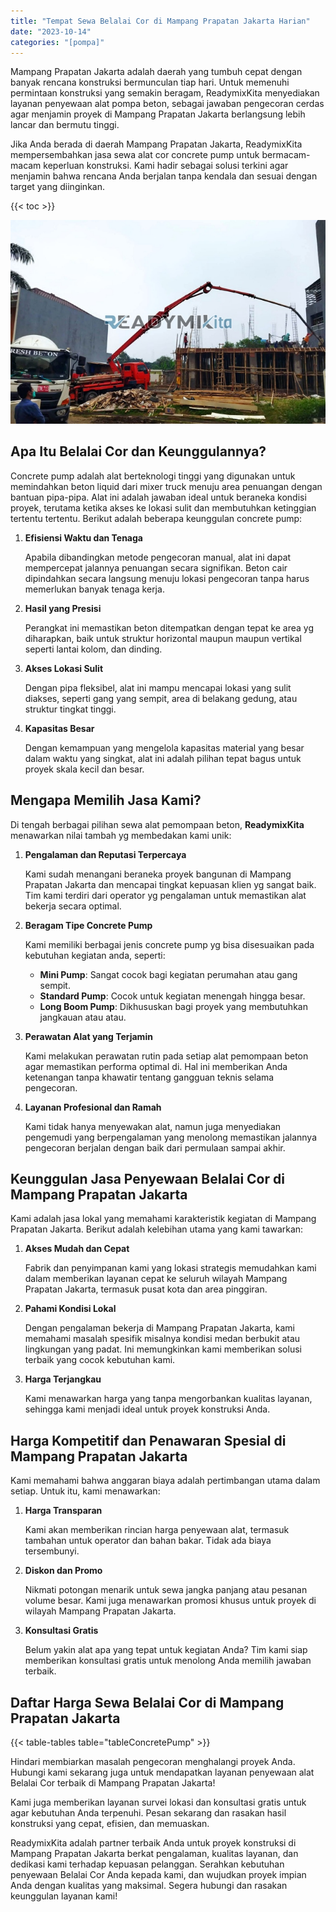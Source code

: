 ```yaml
---
title: "Tempat Sewa Belalai Cor di Mampang Prapatan Jakarta Harian"
date: "2023-10-14"
categories: "[pompa]"
---
```


Mampang Prapatan Jakarta adalah daerah yang tumbuh cepat dengan banyak rencana konstruksi bermunculan tiap hari. Untuk memenuhi permintaan konstruksi yang semakin beragam, ReadymixKita menyediakan layanan penyewaan alat pompa beton, sebagai jawaban pengecoran cerdas agar menjamin proyek di Mampang Prapatan Jakarta berlangsung lebih lancar dan bermutu tinggi.

Jika Anda berada di daerah Mampang Prapatan Jakarta, ReadymixKita mempersembahkan jasa sewa alat cor concrete pump untuk bermacam-macam keperluan konstruksi. Kami hadir sebagai solusi terkini agar menjamin bahwa rencana Anda berjalan tanpa kendala dan sesuai dengan target yang diinginkan.

{{< toc >}}

![Tempat Sewa Belalai Cor di Mampang Prapatan Jakarta Harian](/images/pompa/sewa-pompa-16.jpg)

## Apa Itu Belalai Cor dan Keunggulannya?

Concrete pump adalah alat berteknologi tinggi yang digunakan untuk memindahkan beton liquid dari mixer truck menuju area penuangan dengan bantuan pipa-pipa. Alat ini adalah jawaban ideal untuk beraneka kondisi proyek, terutama ketika akses ke lokasi sulit dan membutuhkan ketinggian tertentu tertentu. Berikut adalah beberapa keunggulan concrete pump:

1. **Efisiensi Waktu dan Tenaga**

   Apabila dibandingkan metode pengecoran manual, alat ini dapat mempercepat jalannya penuangan secara signifikan. Beton cair dipindahkan secara langsung menuju lokasi pengecoran tanpa harus memerlukan banyak tenaga kerja.

2. **Hasil yang Presisi**

   Perangkat ini memastikan beton ditempatkan dengan tepat ke area yg diharapkan, baik untuk struktur horizontal maupun maupun vertikal seperti lantai kolom, dan dinding.

3. **Akses Lokasi Sulit**

   Dengan pipa fleksibel, alat ini mampu mencapai lokasi yang sulit diakses, seperti gang yang sempit, area di belakang gedung, atau struktur tingkat tinggi.

4. **Kapasitas Besar**

   Dengan kemampuan yang mengelola kapasitas material yang besar dalam waktu yang singkat, alat ini adalah pilihan tepat bagus untuk proyek skala kecil dan besar.

## Mengapa Memilih Jasa Kami?

Di tengah berbagai pilihan sewa alat pemompaan beton, **ReadymixKita** menawarkan nilai tambah yg membedakan kami unik:

1. **Pengalaman dan Reputasi Terpercaya**

   Kami sudah menangani beraneka proyek bangunan di Mampang Prapatan Jakarta dan mencapai tingkat kepuasan klien yg sangat baik. Tim kami terdiri dari operator yg pengalaman untuk memastikan alat bekerja secara optimal.

2. **Beragam Tipe Concrete Pump**

   Kami memiliki berbagai jenis concrete pump yg bisa disesuaikan pada kebutuhan kegiatan anda, seperti:
   - **Mini Pump**: Sangat cocok bagi kegiatan perumahan atau gang sempit.
   - **Standard Pump**: Cocok untuk kegiatan menengah hingga besar.
   - **Long Boom Pump**: Dikhususkan bagi proyek yang membutuhkan jangkauan atau atau.

3. **Perawatan Alat yang Terjamin**

   Kami melakukan perawatan rutin pada setiap alat pemompaan beton agar memastikan performa optimal di. Hal ini memberikan Anda ketenangan tanpa khawatir tentang gangguan teknis selama pengecoran.

4. **Layanan Profesional dan Ramah**

   Kami tidak hanya menyewakan alat, namun juga menyediakan pengemudi yang berpengalaman yang menolong memastikan jalannya pengecoran berjalan dengan baik dari permulaan sampai akhir.

## Keunggulan Jasa Penyewaan Belalai Cor di Mampang Prapatan Jakarta

Kami adalah jasa lokal yang memahami karakteristik kegiatan di Mampang Prapatan Jakarta. Berikut adalah kelebihan utama yang kami tawarkan:

1. **Akses Mudah dan Cepat**

   Fabrik dan penyimpanan kami yang lokasi strategis memudahkan kami dalam memberikan layanan cepat ke seluruh wilayah Mampang Prapatan Jakarta, termasuk pusat kota dan area pinggiran.

2. **Pahami Kondisi Lokal**

   Dengan pengalaman bekerja di Mampang Prapatan Jakarta, kami memahami masalah spesifik misalnya kondisi medan berbukit atau lingkungan yang padat. Ini memungkinkan kami memberikan solusi terbaik yang cocok kebutuhan kami.

3. **Harga Terjangkau**

   Kami menawarkan harga yang tanpa mengorbankan kualitas layanan, sehingga kami menjadi ideal untuk proyek konstruksi Anda.

## Harga Kompetitif dan Penawaran Spesial di Mampang Prapatan Jakarta

Kami memahami bahwa anggaran biaya adalah pertimbangan utama dalam setiap. Untuk itu, kami menawarkan:

1. **Harga Transparan**

   Kami akan memberikan rincian harga penyewaan alat, termasuk tambahan untuk operator dan bahan bakar. Tidak ada biaya tersembunyi.

2. **Diskon dan Promo**

   Nikmati potongan menarik untuk sewa jangka panjang atau pesanan volume besar. Kami juga menawarkan promosi khusus untuk proyek di wilayah Mampang Prapatan Jakarta.

3. **Konsultasi Gratis**

   Belum yakin alat apa yang tepat untuk kegiatan Anda? Tim kami siap memberikan konsultasi gratis untuk menolong Anda memilih jawaban terbaik.

## Daftar Harga Sewa Belalai Cor di Mampang Prapatan Jakarta

{{< table-tables table="tableConcretePump" >}}

Hindari membiarkan masalah pengecoran menghalangi proyek Anda. Hubungi kami sekarang juga untuk mendapatkan layanan penyewaan alat Belalai Cor terbaik di Mampang Prapatan Jakarta!

Kami juga memberikan layanan survei lokasi dan konsultasi gratis untuk agar kebutuhan Anda terpenuhi. Pesan sekarang dan rasakan hasil konstruksi yang cepat, efisien, dan memuaskan.

ReadymixKita adalah partner terbaik Anda untuk proyek konstruksi di Mampang Prapatan Jakarta berkat pengalaman, kualitas layanan, dan dedikasi kami terhadap kepuasan pelanggan. Serahkan kebutuhan penyewaan Belalai Cor Anda kepada kami, dan wujudkan proyek impian Anda dengan kualitas yang maksimal. Segera hubungi dan rasakan keunggulan layanan kami!